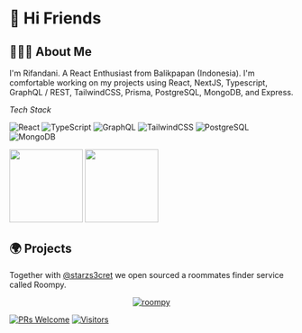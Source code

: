 # 👋 Hi Friends

## 👨🏻‍💻 About Me

I'm Rifandani. A React Enthusiast from Balikpapan (Indonesia). I'm comfortable working on my projects using React, NextJS, Typescript, GraphQL / REST, TailwindCSS, Prisma, PostgreSQL, MongoDB, and Express.

_Tech Stack_

![React](https://img.shields.io/badge/React-React-61DAFB?style=for-the-badge&logo=react)
![TypeScript](https://img.shields.io/badge/Typescript-Typescript-3178C6?style=for-the-badge&logo=typescript)
![GraphQL](https://img.shields.io/badge/GraphQL-GraphQL-E10098?style=for-the-badge&logo=graphql)
![TailwindCSS](https://img.shields.io/badge/TailwindCSS-TailwindCSS-38B2AC?style=for-the-badge&logo=tailwind-css)
![PostgreSQL](https://img.shields.io/badge/PostgreSQL-PostgreSQL-336791?style=for-the-badge&logo=postgresql)
![MongoDB](https://img.shields.io/badge/MongoDB-MongoDB-47A248?style=for-the-badge&logo=mongodb)

<img align="" height='130px' src="https://github-readme-stats.vercel.app/api?username=rifandani&show_icons=true&include_all_commits=true&line_height=21" /> <img align="" height='130px' src="https://github-readme-stats.vercel.app/api/top-langs/?username=rifandani&layout=compact" />

## 🌍 Projects

Together with [@starzs3cret](https://github.com/starzs3cret) we open sourced a roommates finder service called Roompy.

<p align="center">
  <a href="https://roompy.vercel.app"><img src="https://i.ibb.co/vHk5H3V/roompy.png" alt="roompy" border="0"></a>

[![PRs Welcome](https://img.shields.io/badge/PRs-welcome-brightgreen.svg?style=flat&logo=github)](https://github.com/rifandani) [![Visitors](https://visitor-badge.glitch.me/badge?page_id=rifandani.visitor-badge)](https://github.com/rifandani)

</p>
